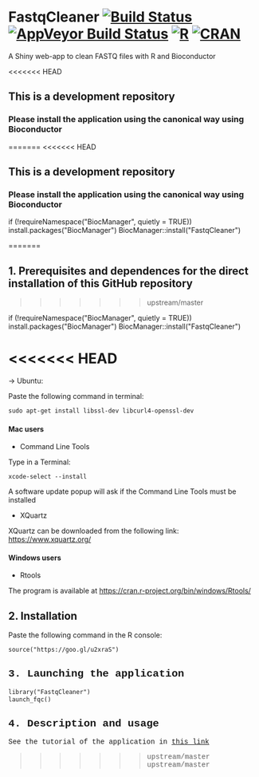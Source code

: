 <span><h1>  FastqCleaner [![Build Status](https://travis-ci.org/leandroroser/FastqCleaner.svg?branch=master)](https://travis-ci.org/leandroroser/FastqCleaner) [![AppVeyor Build Status](https://ci.appveyor.com/api/projects/status/github/leandroroser/FastqCleaner?branch=master&svg=true)](https://ci.appveyor.com/project/leandroroser/FastqCleaner) [![R](https://img.shields.io/badge/R%3E%3D-3.0-red.svg)]() [![CRAN](https://img.shields.io/cran/l/devtools.svg)]()  </h1> </span>

A Shiny web-app to clean FASTQ files with R and Bioconductor



<<<<<<< HEAD
## This is a development repository
### Please install the application using the canonical way using Bioconductor
=======
<<<<<<< HEAD
## This is a development repository
### Please install the application using the canonical way using Bioconductor

if (!requireNamespace("BiocManager", quietly = TRUE))
    install.packages("BiocManager")
BiocManager::install("FastqCleaner")


=======
## 1. Prerequisites and dependences for the direct installation of this GitHub repository
>>>>>>> upstream/master

if (!requireNamespace("BiocManager", quietly = TRUE))
    install.packages("BiocManager")
BiocManager::install("FastqCleaner")


<<<<<<< HEAD
=======
-> Ubuntu:

Paste the following command in terminal:

```diff
sudo apt-get install libssl-dev libcurl4-openssl-dev
```

#### Mac users

- Command Line Tools

Type in a Terminal:
```
xcode-select --install
```
A software update popup will ask if the Command Line Tools must be installed

- XQuartz 

XQuartz can be downloaded from the following link: https://www.xquartz.org/

#### Windows users

- Rtools 

The program is available at https://cran.r-project.org/bin/windows/Rtools/


## 2. Installation

Paste the following command in the R console:
<div style="font-family:courier, courier new, serif;">

```diff
source("https://goo.gl/u2xraS")
```

## 3. Launching the application

```diff
library("FastqCleaner")
launch_fqc()
```

## 4. Description and usage
See the tutorial of the application in <a href = https://leandroroser.github.io/FastqCleaner/> this link </a>
>>>>>>> upstream/master
>>>>>>> upstream/master
